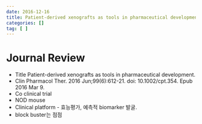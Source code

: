 ```yaml
---
date: 2016-12-16
title: Patient-derived xenografts as tools in pharmaceutical development
categories: []
tag: [ ]
---
```


# Journal Review

- Title Patient-derived xenografts as tools in pharmaceutical development.
- Clin Pharmacol Ther. 2016 Jun;99(6):612-21. doi: 10.1002/cpt.354. Epub 2016 Mar 9.
- Co clinical trial 
- NOD mouse
- Clinical platform - 효능평가, 예측적 biomarker 발굴. 
- block buster는 점점 
